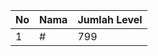 | No | Nama            | Jumlah Level |
|----|-----------------|--------------|
| 1  | #    |    799        |
